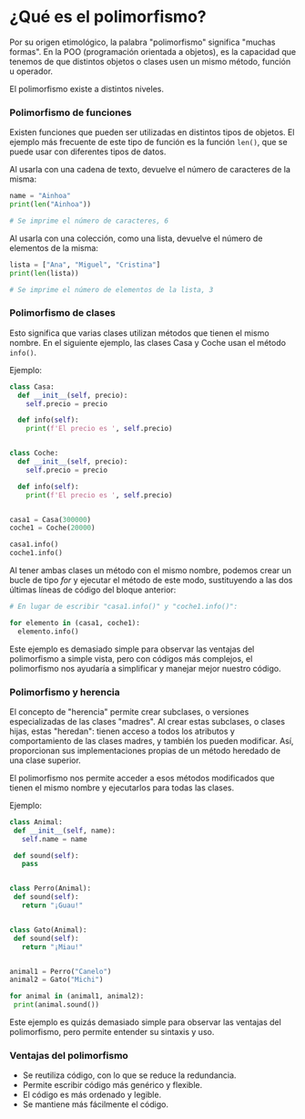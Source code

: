 # ¿Qué es el polimorfismo?

Por su origen etimológico, la palabra "polimorfismo" significa "muchas formas". En la POO (programación orientada a objetos), es la capacidad que tenemos de que distintos objetos o clases usen un mismo método, función u operador.

El polimorfismo existe a distintos niveles.

### Polimorfismo de funciones
Existen funciones que pueden ser utilizadas en distintos tipos de objetos. El ejemplo más frecuente de este tipo de función es la función `len()`, que se puede usar con diferentes tipos de datos.

Al usarla con una cadena de texto, devuelve el número de caracteres de la misma:

```python
name = "Ainhoa"
print(len("Ainhoa"))

# Se imprime el número de caracteres, 6
```

Al usarla con una colección, como una lista, devuelve el número de elementos de la misma:

```python
lista = ["Ana", "Miguel", "Cristina"]
print(len(lista))

# Se imprime el número de elementos de la lista, 3
```

### Polimorfismo de clases

Esto significa que varias clases utilizan métodos que tienen el mismo nombre. En el siguiente ejemplo, las clases Casa y Coche usan el método `info()`.

Ejemplo:
```python
class Casa:
  def __init__(self, precio):
    self.precio = precio

  def info(self):
    print(f'El precio es ', self.precio)


class Coche:
  def __init__(self, precio):
    self.precio = precio

  def info(self):
    print(f'El precio es ', self.precio)


casa1 = Casa(300000)
coche1 = Coche(20000)

casa1.info()
coche1.info()
```
Al tener ambas clases un método con el mismo nombre, podemos crear un bucle de tipo *for* y ejecutar el método de este modo, sustituyendo a las dos últimas líneas de código del bloque anterior:

```python
# En lugar de escribir "casa1.info()" y "coche1.info()":

for elemento in (casa1, coche1):
  elemento.info()
```
Este ejemplo es demasiado simple para observar las ventajas del polimorfismo a simple vista, pero con códigos más complejos, el polimorfismo nos ayudaría a simplificar y manejar mejor nuestro código.

### Polimorfismo y herencia

El concepto de "herencia" permite crear subclases, o versiones especializadas de las clases "madres". Al crear estas subclases, o clases hijas, estas "heredan": tienen acceso a todos los atributos y comportamiento de las clases madres, y también los pueden modificar. Así, proporcionan sus implementaciones propias de un método heredado de una clase superior.

 El polimorfismo nos permite acceder a esos métodos modificados que tienen el mismo nombre y ejecutarlos para todas las clases.

 Ejemplo:

 ```python
 class Animal:
  def __init__(self, name):
    self.name = name

  def sound(self):
    pass


class Perro(Animal):
  def sound(self):
    return "¡Guau!"


class Gato(Animal):
  def sound(self):
    return "¡Miau!"


animal1 = Perro("Canelo")
animal2 = Gato("Michi")

for animal in (animal1, animal2):
  print(animal.sound())
 ```
Este ejemplo es quizás demasiado simple para observar las ventajas del polimorfismo, pero permite entender su sintaxis y uso. 


### Ventajas del polimorfismo

- Se reutiliza código, con lo que se reduce la redundancia.
- Permite escribir código más genérico y flexible.
- El código es más ordenado y legible.
- Se mantiene más fácilmente el código.